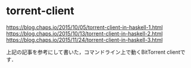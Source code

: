 # torrent-client

<https://blog.chaps.io/2015/10/05/torrent-client-in-haskell-1.html>  
<https://blog.chaps.io/2015/10/13/torrent-client-in-haskell-2.html>  
<https://blog.chaps.io/2015/11/24/torrent-client-in-haskell-3.html>  

上記の記事を参考にして書いた，コマンドライン上で動くBitTorrent clientです．
